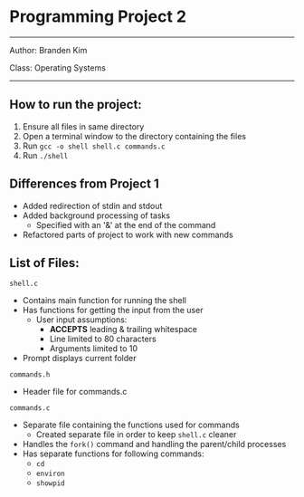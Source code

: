 # Programming Project 2
---
Author: Branden Kim

Class: Operating Systems

---

## How to run the project:
1. Ensure all files in same directory
2. Open a terminal window to the directory containing the files
3. Run `gcc -o shell shell.c commands.c`
4. Run `./shell`

## Differences from Project 1

* Added redirection of stdin and stdout
* Added background processing of tasks
    * Specified with an '&' at the end of the command
* Refactored parts of project to work with new commands

## List of Files:

`shell.c`

* Contains main function for running the shell
* Has functions for getting the input from the user
    * User input assumptions:
        * **ACCEPTS** leading & trailing whitespace
        * Line limited to 80 characters
        * Arguments limited to 10
* Prompt displays current folder

`commands.h`

* Header file for commands.c  

`commands.c`

* Separate file containing the functions used for commands
    * Created separate file in order to keep `shell.c` cleaner
* Handles the `fork()` command and handling the parent/child processes
* Has separate functions for following commands:
    * `cd`
    * `environ`
    * `showpid`


